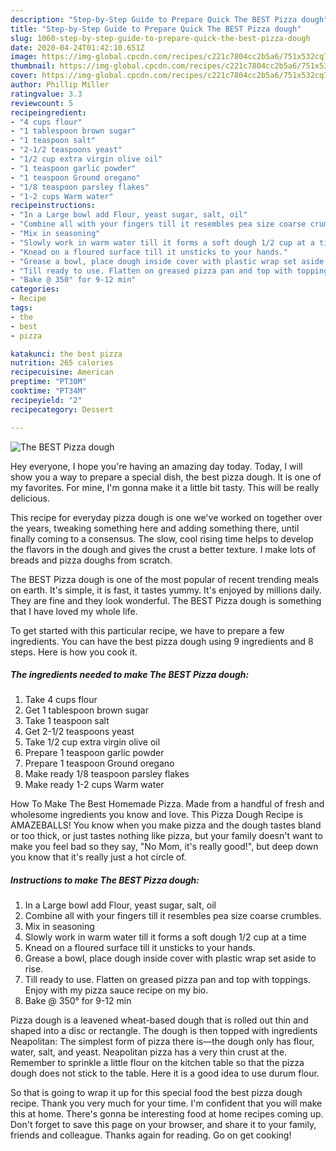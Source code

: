 ```yaml
---
description: "Step-by-Step Guide to Prepare Quick The BEST Pizza dough"
title: "Step-by-Step Guide to Prepare Quick The BEST Pizza dough"
slug: 1060-step-by-step-guide-to-prepare-quick-the-best-pizza-dough
date: 2020-04-24T01:42:10.651Z
image: https://img-global.cpcdn.com/recipes/c221c7804cc2b5a6/751x532cq70/the-best-pizza-dough-recipe-main-photo.jpg
thumbnail: https://img-global.cpcdn.com/recipes/c221c7804cc2b5a6/751x532cq70/the-best-pizza-dough-recipe-main-photo.jpg
cover: https://img-global.cpcdn.com/recipes/c221c7804cc2b5a6/751x532cq70/the-best-pizza-dough-recipe-main-photo.jpg
author: Phillip Miller
ratingvalue: 3.3
reviewcount: 5
recipeingredient:
- "4 cups flour"
- "1 tablespoon brown sugar"
- "1 teaspoon salt"
- "2-1/2 teaspoons yeast"
- "1/2 cup extra virgin olive oil"
- "1 teaspoon garlic powder"
- "1 teaspoon Ground oregano"
- "1/8 teaspoon parsley flakes"
- "1-2 cups Warm water"
recipeinstructions:
- "In a Large bowl add Flour, yeast sugar, salt, oil"
- "Combine all with your fingers till it resembles pea size coarse crumbles."
- "Mix in seasoning"
- "Slowly work in warm water till it forms a soft dough 1/2 cup at a time"
- "Knead on a floured surface till it unsticks to your hands."
- "Grease a bowl, place dough inside cover with plastic wrap set aside to rise."
- "Till ready to use. Flatten on greased pizza pan and top with toppings. Enjoy with my pizza sauce recipe on my bio."
- "Bake @ 350° for 9-12 min"
categories:
- Recipe
tags:
- the
- best
- pizza

katakunci: the best pizza 
nutrition: 265 calories
recipecuisine: American
preptime: "PT30M"
cooktime: "PT34M"
recipeyield: "2"
recipecategory: Dessert

---
```



![The BEST Pizza dough](https://img-global.cpcdn.com/recipes/c221c7804cc2b5a6/751x532cq70/the-best-pizza-dough-recipe-main-photo.jpg)

Hey everyone, I hope you're having an amazing day today. Today, I will show you a way to prepare a special dish, the best pizza dough. It is one of my favorites. For mine, I'm gonna make it a little bit tasty. This will be really delicious.

This recipe for everyday pizza dough is one we&#39;ve worked on together over the years, tweaking something here and adding something there, until finally coming to a consensus. The slow, cool rising time helps to develop the flavors in the dough and gives the crust a better texture. I make lots of breads and pizza doughs from scratch.

The BEST Pizza dough is one of the most popular of recent trending meals on earth. It's simple, it is fast, it tastes yummy. It's enjoyed by millions daily. They are fine and they look wonderful. The BEST Pizza dough is something that I have loved my whole life.


To get started with this particular recipe, we have to prepare a few ingredients. You can have the best pizza dough using 9 ingredients and 8 steps. Here is how you cook it.

<!--inarticleads1-->

##### The ingredients needed to make The BEST Pizza dough:

1. Take 4 cups flour
1. Get 1 tablespoon brown sugar
1. Take 1 teaspoon salt
1. Get 2-1/2 teaspoons yeast
1. Take 1/2 cup extra virgin olive oil
1. Prepare 1 teaspoon garlic powder
1. Prepare 1 teaspoon Ground oregano
1. Make ready 1/8 teaspoon parsley flakes
1. Make ready 1-2 cups Warm water


How To Make The Best Homemade Pizza. Made from a handful of fresh and wholesome ingredients you know and love. This Pizza Dough Recipe is AMAZEBALLS! You know when you make pizza and the dough tastes bland or too thick, or just tastes nothing like pizza, but your family doesn&#39;t want to make you feel bad so they say, &#34;No Mom, it&#39;s really good!&#34;, but deep down you know that it&#39;s really just a hot circle of. 

<!--inarticleads2-->

##### Instructions to make The BEST Pizza dough:

1. In a Large bowl add Flour, yeast sugar, salt, oil
1. Combine all with your fingers till it resembles pea size coarse crumbles.
1. Mix in seasoning
1. Slowly work in warm water till it forms a soft dough 1/2 cup at a time
1. Knead on a floured surface till it unsticks to your hands.
1. Grease a bowl, place dough inside cover with plastic wrap set aside to rise.
1. Till ready to use. Flatten on greased pizza pan and top with toppings. Enjoy with my pizza sauce recipe on my bio.
1. Bake @ 350° for 9-12 min


Pizza dough is a leavened wheat-based dough that is rolled out thin and shaped into a disc or rectangle. The dough is then topped with ingredients Neapolitan: The simplest form of pizza there is—the dough only has flour, water, salt, and yeast. Neapolitan pizza has a very thin crust at the. Remember to sprinkle a little flour on the kitchen table so that the pizza dough does not stick to the table. Here it is a good idea to use durum flour. 

So that is going to wrap it up for this special food the best pizza dough recipe. Thank you very much for your time. I'm confident that you will make this at home. There's gonna be interesting food at home recipes coming up. Don't forget to save this page on your browser, and share it to your family, friends and colleague. Thanks again for reading. Go on get cooking!
